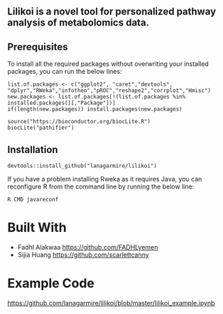## Lilikoi is a novel tool for personalized pathway analysis of metabolomics data. 

## Prerequisites

To install all the required packages without overwriting your installed packages, you can run the below lines:

```
list.of.packages <- c("ggplot2", "caret","devtools", "dplyr","RWeka","infotheo","pROC","reshape2","corrplot","Hmisc")
new.packages <- list.of.packages[!(list.of.packages %in% installed.packages()[,"Package"])]
if(length(new.packages)) install.packages(new.packages)

source("https://bioconductor.org/biocLite.R")
biocLite("pathifier")
```

## Installation
```
devtools::install_github("lanagarmire/lilikoi")
```

If you have a problem installing Rweka as it requires Java, you can reconfigure R from the command line by running the below line:

```
R CMD javareconf
```
# Built With
* Fadhl Alakwaa https://github.com/FADHLyemen
* Sijia Huang  https://github.com/scarlettcanny
# Example Code
https://github.com/lanagarmire/lilikoi/blob/master/lilikoi_example.ipynb
